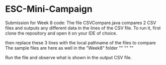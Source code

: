 # ESC-Mini-Campaign

Submission for Week 8 code:
The file CSVCompare.java compares 2 CSV files and outputs any different data in the lines of the CSV file.
To run it, first clone the repository and open it on your IDE of choice.

then replace these 3 lines with the local pathname of the files to compare
The sample files are here as well in the "Week8" folder 
"<Pathname to first CSV File>"
"<Pathname to second CSV File>"
"<Pathname to output CSV File>"

Run the file and observe what is shown in the output CSV file.

